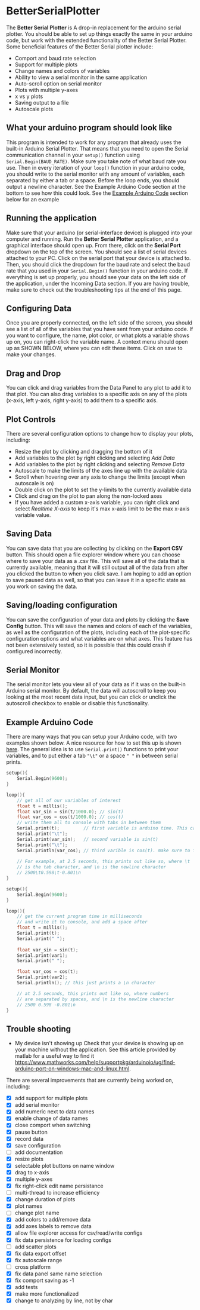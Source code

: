 # BetterSerialPlotter
The **Better Serial Plotter** is A drop-in replacement for the arduino serial plotter. You should be able to set up things exactly the same in your arduino code, but work with the extended functionality of the Better Serial Plotter. Some beneficial features of the Better Serial plotter include:
- Comport and baud rate selection
- Support for multiple plots
- Change names and colors of variables
- Ability to view a serial monitor in the same application
- Auto-scroll option on serial monitor
- Plots with multiple y-axes
- x vs y plots
- Saving output to a file
- Autoscale plots

## What your arduino program should look like
This program is intended to work for any program that already uses the built-in Arduino Serial Plotter. That means that you need to open the Serial communication channel in your `setup()` function using `Serial.Begin(BAUD_RATE)`. Make sure you take note of what baud rate you use. Then in every iteration of your `loop()` function in your arduino code, you should write to the serial monitor with any amount of variables, each separated by either a tab or a space. Before the loop ends, you should output a newline character. See the Example Arduino Code section at the bottom to see how this could look. See the [Example Arduino Code](#example-arduino-code) section below for an example

## Running the application

Make sure that your arduino (or serial-interface device) is plugged into your computer and running. Run the **Better Serial Plotter** application, and a graphical interface should open up. From there, click on the **Serial Port** dropdown on the top of the screen. You should see a list of serial devices attached to your PC. Click on the serial port that your device is attached to. Then, you should click the dropdown for the baud rate and select the baud rate that you used in your `Serial.Begin()` function in your arduino code. If everything is set up properly, you should see your data on the left side of the application, under the Incoming Data section. If you are having trouble, make sure to check out the troubleshooting tips at the end of this page.

## Configuring Data

Once you are properly connected, on the left side of the screen, you should see a list of all of the variables that you have sent from your arduino code. If you want to configure, the name, plot color, or what plots a variable shows up on, you can right-click the variable name. A context menu should open up as SHOWN BELOW, where you can edit these items. Click on save to make your changes. 

## Drag and Drop

You can click and drag variables from the Data Panel to any plot to add it to that plot. You can also drag variables to a specific axis on any of the plots (x-axis, left y-axis, right y-axis) to add them to a specific axis.

## Plot Controls

There are several configuration options to change how to display your plots, including:
- Resize the plot by clicking and dragging the bottom of it
- Add variables to the plot by right clicking and selecting *Add Data*
- Add variables to the plot by right clicking and selecting *Remove Data*
- Autoscale to make the limits of the axes line up with the available data
- Scroll when hovering over any axis to change the limits (except when autoscale is on)
- Double click on the plot to set the y-limits to the currently available data
- Click and drag on the plot to pan along the non-locked axes
- If you have added a custom x-axis variable, you can right click and select *Realtime X-axis* to keep it's max x-axis limit to be the max x-axis variable value.

## Saving Data

You can save data that you are collecting by clicking on the **Export CSV** button. This should open a file explorer window where you can choose where to save your data as a .csv file. This will save all of the data that is currently available, meaning that it will still output all of the data from after you clicked the button to when you click save. I am hoping to add an option to save paused data as well, so that you can leave it in a specific state as you work on saving the data.

## Saving/loading configuration

You can save the configuration of your data and plots by clicking the **Save Config** button. This will save the names and colors of each of the variables, as well as the configuration of the plots, including each of the plot-specific configuration options and what variables are on what axes. This feature has not been extensively tested, so it is possible that this could crash if configured incorrectly.

## Serial Monitor

The serial monitor lets you view all of your data as if it was on the built-in Arduino serial monitor. By default, the data will autoscroll to keep you looking at the most recent data input, but you can click or unclick the autoscroll checkbox to enable or disable this functionality.

## Example Arduino Code

There are many ways that you can setup your Arduino code, with two examples shown below. A nice resource for how to set this up is shown [here](https://arduinogetstarted.com/tutorials/arduino-serial-plotter). The general idea is to use `Serial.print()` functions to print your variables, and to put either a tab `"\t"` or a space `" "` in between serial prints. 

```cpp
setup(){
    Serial.Begin(9600);
}

loop(){
    // get all of our variables of interest
    float t = millis();
    float var_sin = sin(t/1000.0); // sin(t)
    float var_cos = cos(t/1000.0); // cos(t)
    // write them all to console with tabs in between them
    Serial.print(t);         // first variable is arduino time. This can be plotted on an x-axis!
    Serial.print("\t");
    Serial.print(var_sin);   // second variable is sin(t)
    Serial.print("\t");  
    Serial.println(var_cos); // third varible is cos(t). make sure to finish with a println!
    
    // For example, at 2.5 seconds, this prints out like so, where \t
    // is the tab character, and \n is the newline character
    // 2500\t0.598\t-0.801\n
}
```

```cpp
setup(){
    Serial.Begin(9600);
}

loop(){
    // get the current program time in milliseconds
    // and write it to console, and add a space after
    float t = millis();
    Serial.print(t);
    Serial.print(" ");
    
    float var_sin = sin(t);
    Serial.print(var1);
    Serial.print(" ");

    float var_cos = cos(t);
    Serial.print(var2);
    Serial.println(); // this just prints a \n character

    // at 2.5 seconds, this prints out like so, where numbers
    // are separated by spaces, and \n is the newline character
    // 2500 0.598 -0.801\n
}
```

## Trouble shooting
- My device isn't showing up
Check that your device is showing up on your machine without the application. See this article provided by matlab for a useful way to find it https://www.mathworks.com/help/supportpkg/arduinoio/ug/find-arduino-port-on-windows-mac-and-linux.html.


There are several improvements that are currently being worked on, including:
- [x] add support for multiple plots
- [x] add serial monitor
- [x] add numeric next to data names
- [x] enable change of data names
- [x] close comport when switching
- [x] pause button
- [x] record data
- [x] save configuration
- [ ] add documentation
- [x] resize plots
- [x] selectable plot buttons on name window
- [x] drag to x-axis
- [x] multiple y-axes
- [x] fix right-click edit name persistance
- [ ] multi-thread to increase efficiency
- [x] change duration of plots
- [x] plot names
- [ ] change plot name
- [x] add colors to add/remove data
- [x] add axes labels to remove data
- [x] allow file explorer access for csv/read/write configs
- [x] fix data persistence for loading configs
- [ ] add scatter plots
- [x] fix data export offset
- [x] fix autoscale range
- [ ] cross platform
- [x] fix data panel same name selection
- [x] fix comport saving as -1
- [x] add tests
- [x] make more functionalized
- [x] change to analyzing by line, not by char
